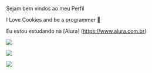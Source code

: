 Sejam bem vindos ao meu Perfil 

I Love Cookies and be a programmer 🍪

Eu estou estudando na [Alura] (https://www.alura.com.br)

![](https://media1.tenor.com/m/daIGvKyirVEAAAAC/eye-of-cthulu-my-honest-reaction.gif)

![](https://media1.tenor.com/m/DxCgyO_Y-I8AAAAd/pedro-terraria.gif)

![](https://media1.tenor.com/m/j8TU3QmBh98AAAAd/terraria.gif)
